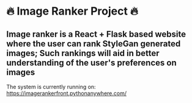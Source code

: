 # :fire: Image Ranker Project :fire:

Image ranker is a React + Flask based website where the user can rank StyleGan generated images;
Such rankings will aid in better understanding of the user's preferences on images
---

The system is currently running on: https://imagerankerfront.pythonanywhere.com/
